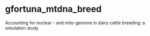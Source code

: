 # gfortuna_mtdna_breed

Accounting for nuclear - and mito-genome in dairy cattle breeding: a simulation study
